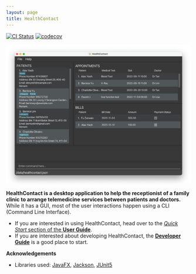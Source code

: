 ```yaml
---
layout: page
title: HealthContact
---
```


[![CI Status](https://github.com/AY2223S1-CS2103T-W08-1/tp/workflows/Java%20CI/badge.svg)](https://github.com/AY2223S1-CS2103T-W08-1/tp/actions)
[![codecov](https://codecov.io/gh/AY2223S1-CS2103T-W08-1/tp/branch/master/graphs/badge.svg)](https://app.codecov.io/gh/AY2223S1-CS2103T-W08-1/tp)

![Ui](images/Ui.png)

**HealthContact is a desktop application to help the receptionist of a family clinic to arrange telemedicine services between patients and doctors.** While it has a GUI, most of the user interactions happen using a CLI (Command Line Interface).

* If you are interested in using HealthContact, head over to the [_Quick Start_ section of the **User Guide**](UserGuide.html#quick-start).
* If you are interested about developing HealthContact, the [**Developer Guide**](DeveloperGuide.html) is a good place to start.


**Acknowledgements**

* Libraries used: [JavaFX](https://openjfx.io/), [Jackson](https://github.com/FasterXML/jackson), [JUnit5](https://github.com/junit-team/junit5)
